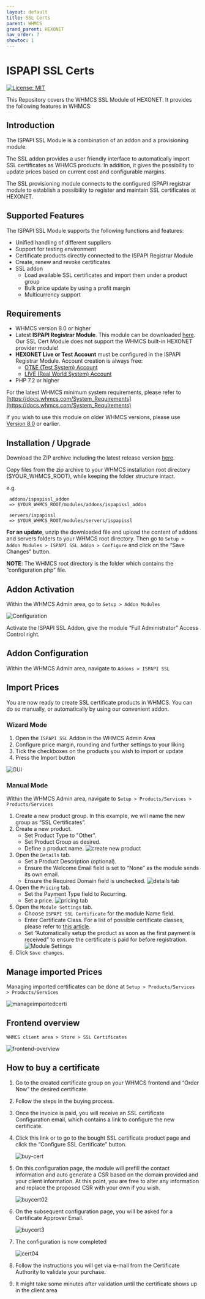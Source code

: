 ```yaml
---
layout: default
title: SSL Certs
parent: WHMCS
grand_parent: HEXONET
nav_order: 7
showtoc: 1
---
```


# ISPAPI SSL Certs

[![License: MIT]({{site.baseurl}}/assets/images/License-MIT-blue.svg)](https://opensource.org/licenses/MIT)

This Repository covers the WHMCS SSL Module of HEXONET. It provides the following features in WHMCS:

## Introduction

The ISPAPI SSL Module is a combination of an addon and a provisioning module.

The SSL addon provides a user friendly interface to automatically import SSL certificates as WHMCS products. In addition, it gives the possibility to update prices based on current cost and configurable margins.

The SSL provisioning module connects to the configured ISPAPI registrar module to establish a possibility to register and maintain SSL certificates at HEXONET.

## Supported Features

The ISPAPI SSL Module supports the following functions and features:

- Unified handling of different suppliers
- Support for testing environment
- Certificate products directly connected to the ISPAPI Registrar Module
- Create, renew and revoke certificates
- SSL addon
  - Load available SSL certificates and import them under a product group
  - Bulk price update by using a profit margin
  - Multicurrency support

## Requirements

- WHMCS version 8.0 or higher
- Latest **ISPAPI Registrar Module**. This module can be downloaded [here](https://github.com/hexonet/whmcs-ispapi-registrar/raw/master/whmcs-ispapi-registrar-latest.zip). Our SSL Cert Module does not support the WHMCS built-in HEXONET provider module!
- **HEXONET Live or Test Account** must be configured in the ISPAPI Registrar Module. Account creation is always free:
  - [OT&E (Test System) Account](https://www.hexonet.net/signup-ote)
  - [LIVE (Real World System) Account](https://www.hexonet.net/cart?signup=true)
- PHP 7.2 or higher

For the latest WHMCS minimum system requirements, please refer to
[https://docs.whmcs.com/System_Requirements](https://docs.whmcs.com/System_Requirements)

If you wish to use this module on older WHMCS versions, please use [Version 8.0](https://github.com/hexonet/whmcs-ispapi-ssl/releases) or earlier.

## Installation / Upgrade

Download the ZIP archive including the latest release version [here](https://github.com/hexonet/whmcs-ispapi-ssl/raw/master/whmcs-ispapi-ssl-latest.zip).

Copy files from the zip archive to your WHMCS installation root directory ($YOUR_WHMCS_ROOT), while keeping the folder structure intact.

e.g.

     addons/ispapissl_addon
     => $YOUR_WHMCS_ROOT/modules/addons/ispapissl_addon

     servers/ispapissl
     => $YOUR_WHMCS_ROOT/modules/servers/ispapissl

**For an update**, unzip the downloaded file and upload the content of addons and servers folders to your WHMCS root directory. Then go to `Setup > Addon Modules > ISPAPI SSL Addon > Configure` and click on the “Save Changes” button.

**NOTE**: The WHMCS root directory is the folder which contains the “configuration.php” file.

## Addon Activation

Within the WHMCS Admin area, go to `Setup > Addon Modules`

![Configuration]({{site.baseurl}}/assets/images/whmcs/ispapi-ssl/configuration.png)

Activate the ISPAPI SSL Addon, give the module “Full Administrator” Access Control right.

## Addon Configuration

Within the WHMCS Admin area, navigate to `Addons > ISPAPI SSL`

## Import Prices

You are now ready to create SSL certificate products in WHMCS.
You can do so manually, or automatically by using our convenient addon.

### Wizard Mode

1. Open the `ISPAPI SSL` Addon in the WHMCS Admin Area
2. Configure price margin, rounding and further settings to your liking
3. Tick the checkboxes on the products you wish to import or update
4. Press the Import button

![GUI]({{site.baseurl}}/assets/images/whmcs/ispapi-ssl/addon.gif)

### Manual Mode

Within the WHMCS Admin area, navigate to `Setup > Products/Services > Products/Services`

1. Create a new product group. In this example, we will name the new group as “SSL Certificates”.
2. Create a new product.
   - Set Product Type to "Other".
   - Set Product Group as desired.
   - Define a product name.
     ![create new product]({{site.baseurl}}/assets/images/whmcs/ispapi-ssl/create_new_product.png)
3. Open the `Details` tab.
   - Set a Product Description (optional).
   - Ensure the Welcome Email field is set to “None” as the module sends its own email.
   - Ensure the Required Domain field is unchecked.
     ![details tab]({{site.baseurl}}/assets/images/whmcs/ispapi-ssl/details_tab.png)
4. Open the `Pricing` tab.
   - Set the Payment Type field to Recurring.
   - Set a price.
     ![pricing tab]({{site.baseurl}}/assets/images/whmcs/ispapi-ssl/pricing_tab.png)
5. Open the `Module Settings` tab.
   - Choose `ISPAPI SSL Certificate` for the module Name field.
   - Enter Certificate Class. For a list of possible certificate classes, please refer to [this article](https://wiki.hexonet.net/wiki/SSL).
   - Set “Automatically setup the product as soon as the first payment is received” to ensure the certificate is paid for before registration.
     ![Module Settings]({{site.baseurl}}/assets/images/whmcs/ispapi-ssl/modulesettings_tab.png)
6. Click `Save changes`.

## Manage imported Prices

Managing imported certificates can be done at `Setup > Products/Services > Products/Services`

![manageimportedcerti]({{site.baseurl}}/assets/images/whmcs/ispapi-ssl/manage_imported_certificates.png)

## Frontend overview

`WHMCS client area > Store > SSL Certificates`

![frontend-overview]({{site.baseurl}}/assets/images/whmcs/ispapi-ssl/frontend_overview.png)

## How to buy a certificate

1. Go to the created certificate group on your WHMCS frontend and “Order Now” the desired certificate.
2. Follow the steps in the buying process.
3. Once the invoice is paid, you will receive an SSL certificate Configuration email, which contains a link to configure the new certificate.
4. Click this link or to go to the bought SSL certificate product page and click the “Configure SSL Certificate” button.

   ![buy-cert]({{site.baseurl}}/assets/images/whmcs/ispapi-ssl/buy_a_certificate.png)

5. On this configuration page, the module will prefill the contact information and auto generate a CSR based on the domain provided and your client information. At this point, you are free to alter any information and replace the proposed CSR with your own if you wish.

   ![buycert02]({{site.baseurl}}/assets/images/whmcs/ispapi-ssl/buy_a_certificate_02.png)

6. On the subsequent configuration page, you will be asked for a Certificate Approver Email.

   ![buycert3]({{site.baseurl}}/assets/images/whmcs/ispapi-ssl/buy_a_certificate_03.png)

7. The configuration is now completed

   ![cert04]({{site.baseurl}}/assets/images/whmcs/ispapi-ssl/buy_a_certificate_04.png)

8. Follow the instructions you will get via e-mail from the Certificate Authority to validate your purchase.
9. It might take some minutes after validation until the certificate shows up in the client area
